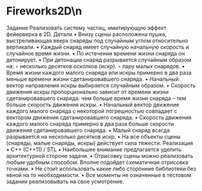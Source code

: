 # Fireworks2D\n
Задание
Реализовать систему частиц, имитирующую эффект фейерверка в 2D.
Детали
• Внизу сцены расположена пушка, выстреливающая вверх снаряды под случайным углом относительно вертикали.
• Каждый снаряд имеет случайную начальную скорость и случайное время жизни.
• По истечении времени жизни снаряда он детонирует.
• При детонации снаряд разрывается случайным образом на:
◦ несколько десятков осколков (искр).
◦ пару малых снарядов.
• Время жизни каждого малого снаряда или искры примерно в два раза меньше времени
жизни сдетанировавшего снаряда.
• Начальный вектор направления искры выбирается случайным образом.
• Скорость движения искры пропорционально зависит от времени жизни
сдетанировавшего снаряда: чем больше время жизни снаряда – тем больше скорость
движения искры.
• Начальный вектор движения каждого малого снаряда с некоторой погрешностью
совпадает с вектором движения сдетанировавшего снаряда.
• Скорость движения каждого малого снаряда примерно в два раза больше скорости
движения сдетанировавшего снаряда.
• Малый снаряд всегда разрывается на несколько десятков искр.
• На все объекты сцены (снаряды, малые снаряды, искры) действует сила тяжести.
Реализация
• C++ (C++11) / STL
• Наибольшее внимание предлагается уделить архитектурной стороне задачи.
• Отрисовку сцены можно реализовать любым удобным способом. Вполне подойдет
схематичная отрисовка точками.
• Не стоит использовать какие либо сторонние библиотеки без явной на то необходимости.
• Все моменты не означенные в тестовом задании реализовывать на свое усмотрение.
